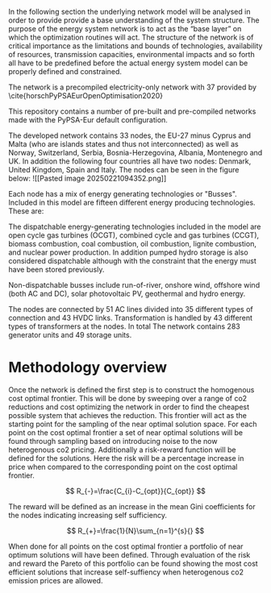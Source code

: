 In the following section the underlying network model will be analysed in order to provide provide a base understanding of the system structure.
The purpose of the energy system network is to act as the “base layer” on which the optimization routines will act. The structure of the network is of critical importance as the limitations and bounds of technologies, availability of resources, transmission capacities, environmental impacts and so forth all have to be predefined before the actual energy system model can be properly defined and constrained.

The network is a precompiled electricity-only network with 37 provided by \cite{horschPyPSAEurOpenOptimisation2020}

This repository contains a number of pre-built and pre-compiled networks made with the PyPSA-Eur default configuration.

The developed network contains 33 nodes, the EU-27 minus Cyprus and Malta (who are islands states and thus not interconnected) as well as Norway, Switzerland, Serbia, Bosnia-Herzegovina, Albania, Montenegro and UK. In addition the following four countries all have two nodes:
Denmark, United Kingdom, Spain and Italy. The nodes can be seen in the figure below:
![[Pasted image 20250221094352.png]]

Each node has a mix of energy generating technologies or "Busses". Included in this model are fifteen different energy producing technologies. These are:

The dispatchable energy-generating technologies included in the model are open cycle gas turbines (OCGT), combined cycle and gas turbines (CCGT), biomass combustion, coal combustion, oil combustion, lignite combustion, and nuclear power production. In addition pumped hydro storage is also considered dispatchable although with the constraint that the energy must have been stored previously.

Non-dispatchable busses include run-of-river, onshore wind, offshore wind (both AC and DC), solar photovoltaic PV, geothermal and hydro energy.

The nodes are connected by 51 AC lines divided into 35 different types of connection and 43 HVDC links. Transformation is handled by 43 different types of transformers at the nodes. In total The network contains 283 generator units and 49 storage units. 

# Methodology overview

Once the network is defined the first step is to construct the homogenous cost optimal frontier. This will be done by sweeping over a range of co2 reductions and cost optimizing the network in order to find the cheapest possible system that achieves the reduction. This frontier will act as the starting point for the sampling of the near optimal solution space. For each point on the cost optimal frontier a set of near optimal solutions will be found through sampling based on introducing noise to the now heterogenous co2 pricing. Additionally a risk-reward function will be defined for the solutions. Here the risk will be a percentage increase in price when compared to the corresponding point on the cost optimal frontier. 

$$
R_{-}=\frac{C_{i}-C_{opt}}{C_{opt}}
$$

The reward will be defined as an increase in the mean Gini coefficients for the nodes indicating increasing self sufficiency.

$$
R_{+}=\frac{1}{N}\sum_{n=1}^{s}{}
$$

When done for all points on the cost optimal frontier a portfolio of near optimum solutions will have been defined. Through evaluation of the risk and reward the Pareto of this portfolio can be found showing the most cost efficient solutions that increase self-suffiency when heterogenous co2 emission prices are allowed.